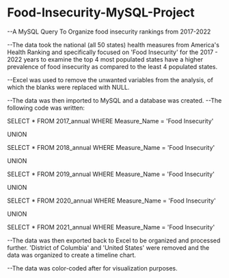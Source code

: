 # Food-Insecurity-MySQL-Project
--A MySQL Query To Organize food insecurity rankings from 2017-2022

--The data took the national (all 50 states) health measures from America's Health Ranking and specifically focused on 'Food Insecurity' for the 2017 - 2022 years to examine the top 4 most populated states have a higher prevalence of food insecurity as compared to the least 4 populated states. 

--Excel was used to remove the unwanted variables from the analysis, of which the blanks were replaced with NULL. 

--The data was then imported to MySQL and a database was created. 
--The following code was written:

SELECT *
	FROM 2017_annual
    WHERE Measure_Name = 'Food Insecurity'
    
UNION

SELECT *
	FROM 2018_annual
    WHERE Measure_Name = 'Food Insecurity'
    
UNION

SELECT *
	FROM 2019_annual
    WHERE Measure_Name = 'Food Insecurity'
    
UNION

SELECT *
	FROM 2020_annual
    WHERE Measure_Name = 'Food Insecurity'
    
UNION

SELECT *
	FROM 2021_annual
    WHERE Measure_Name = 'Food Insecurity'

--The data was then exported back to Excel to be organized and processed further. 'District of Columbia' and 'United States' were removed and the data was organized to create a timeline chart. 

--The data was color-coded after for visualization purposes. 
